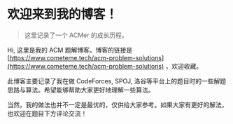 # 欢迎来到我的博客！

> 这里记录了一个 ACMer 的成长历程。

Hi, 这里是我的 ACM 题解博客。博客的链接是 [https://www.cometeme.tech/acm-problem-solutions](https://www.cometeme.tech/acm-problem-solutions) ，欢迎收藏。

此博客主要记录了我在做 CodeForces, SPOJ, 洛谷等平台上的题目时的一些解题思路与算法。希望能够帮助大家更好地理解一些算法。

当然，我的做法也并不一定是最优的，仅供给大家参考。如果大家有更好的解法，也欢迎在题目下方评论交流！